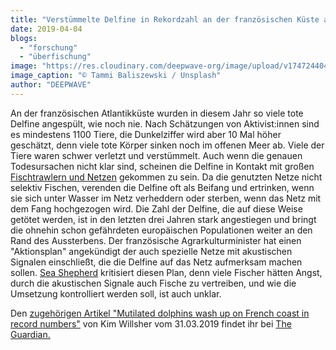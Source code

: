 ```yaml
---
title: "Verstümmelte Delfine in Rekordzahl an der französischen Küste angespült"
date: 2019-04-04
blogs: 
  - "forschung"
  - "überfischung"
image: "https://res.cloudinary.com/deepwave-org/image/upload/v1747244047/deepwave.org/tammi-baliszewski-FLOF4xCXXW8-unsplash-scaled.jpg"
image_caption: "© Tammi Baliszewski / Unsplash"
author: "DEEPWAVE"
---
```


An der französischen Atlantikküste wurden in diesem Jahr so viele tote Delfine angespült, wie noch nie. Nach Schätzungen von Aktivist:innen sind es mindestens 1100 Tiere, die Dunkelziffer wird aber 10 Mal höher geschätzt, denn viele tote Körper sinken noch im offenen Meer ab. Viele der Tiere waren schwer verletzt und verstümmelt. Auch wenn die genauen Todesursachen nicht klar sind, scheinen die Delfine in Kontakt mit großen [Fischtrawlern und Netzen](https://www.deepwave.org/die-ozeane/überfischung/) gekommen zu sein. Da die genutzten Netze nicht selektiv Fischen, verenden die Delfine oft als Beifang und ertrinken, wenn sie sich unter Wasser im Netz verheddern oder sterben, wenn das Netz mit dem Fang hochgezogen wird. Die Zahl der Delfine, die auf diese Weise getötet werden, ist in den letzten drei Jahren stark angestiegen und bringt die ohnehin schon gefährdeten europäischen Populationen weiter an den Rand des Aussterbens. Der französische Agrarkulturminister hat einen "Aktionsplan" angekündigt der auch spezielle Netze mit akustischen Signalen einschließt, die die Delfine auf das Netz aufmerksam machen sollen. [Sea Shepherd](https://sea-shepherd.de/) kritisiert diesen Plan, denn viele Fischer hätten Angst, durch die akustischen Signale auch Fische zu vertreiben, und wie die Umsetzung kontrolliert werden soll, ist auch unklar.

Den [zugehörigen Artikel "Mutilated dolphins wash up on French coast in record numbers"](https://www.theguardian.com/environment/2019/mar/31/mutilated-dolphins-wash-up-on-french-coast-in-record-numbers) von Kim Willsher vom 31.03.2019 findet ihr bei [The Guardian.](https://www.theguardian.com/international)
